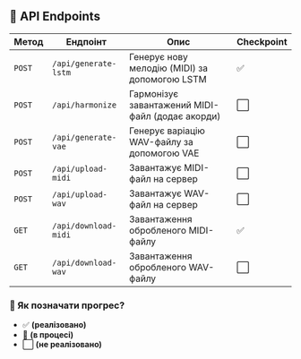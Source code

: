 ## 🎵 API Endpoints

| **Метод** | **Ендпоінт**        | **Опис** | **Checkpoint** |
|-----------|----------------------|----------|---------------|
| `POST`    | `/api/generate-lstm`  | Генерує нову мелодію (MIDI) за допомогою LSTM | ✅ |
| `POST`    | `/api/harmonize`      | Гармонізує завантажений MIDI-файл (додає акорди) | ⬜️ |
| `POST`    | `/api/generate-vae`   | Генерує варіацію WAV-файлу за допомогою VAE | ⬜️ |
| `POST`    | `/api/upload-midi`    | Завантажує MIDI-файл на сервер | ⬜️ |
| `POST`    | `/api/upload-wav`     | Завантажує WAV-файл на сервер | ⬜️ |
| `GET`     | `/api/download-midi`  | Завантаження обробленого MIDI-файлу | ✅ |
| `GET`     | `/api/download-wav`   | Завантаження обробленого WAV-файлу | ⬜️ |

### 🔹 Як позначати прогрес?
- ✅ **(реалізовано)**
- 🚧 **(в процесі)** 
- ⬜️ **(не реалізовано)**
